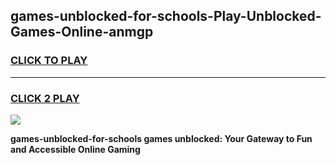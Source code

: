 
## games-unblocked-for-schools-Play-Unblocked-Games-Online-anmgp
<h3>
<a href="https://premium76.site?title=games-unblocked-for-schools&ref=25A">CLICK TO PLAY</a></h3>
<hr>

<h3>
<a href="https://premium76.site?title=games-unblocked-for-schools&ref=25A">CLICK 2 PLAY</a>
  
</h3>

<a href="https://premium76.site?title=games-unblocked-for-schools&ref=25A"><img src="https://clearcache.store/games.png"></a>


**games-unblocked-for-schools games unblocked: Your Gateway to Fun and Accessible Online Gaming**
